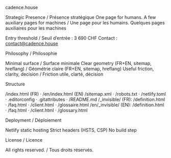 cadence.house

Strategic Presence / Présence stratégique
One page for humans. A few auxiliary pages for machines / Une page pour les humains. Quelques pages auxiliaires pour les machines

Entry threshold / Seuil d’entrée : 3 690 CHF
Contact : contact@cadence.house

Philosophy / Philosophie

Minimal surface / Surface minimale
Clear geometry (FR+EN, sitemap, hreflang) / Géométrie claire (FR+EN, sitemap, hreflang)
Useful friction, clarity, decision / Friction utile, clarté, décision

Structure

/index.html (FR) · /en/index.html (EN)
/sitemap.xml · /robots.txt · /netlify.toml · .editorconfig · .gitattributes · /README.md
/_invisible/ (FR): /definition.html · /faq.html · /client.html · /glossaire.html
/en/_invisible/ (EN): /definition.html · /faq.html · /client.html · /glossary.html

Deployment / Déploiement

Netlify static hosting
Strict headers (HSTS, CSP)
No build step

License / Licence

All rights reserved. / Tous droits réservés.
